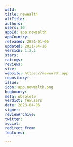 ```yaml
---
wsId: 
title: newealth
altTitle: 
authors: 
users: 10
appId: app.newealth
appCountry: 
released: 2021-01-06
updated: 2021-04-16
version: 1.2.1
stars: 
ratings: 
reviews: 
size: 
website: https://newealth.app
repository: 
issue: 
icon: app.newealth.png
bugbounty: 
meta: obsolete
verdict: fewusers
date: 2023-04-06
signer: 
reviewArchive: 
twitter: 
social: 
redirect_from: 
features: 

---
```


